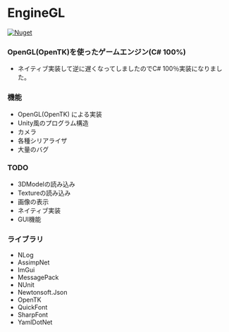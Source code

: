 # EngineGL
[![Nuget](https://img.shields.io/nuget/v/EngineGL.svg)](https://www.nuget.org/packages/EngineGL/)

### OpenGL(OpenTK)を使ったゲームエンジン(C# 100%)

- ネイティブ実装して逆に遅くなってしましたのでC# 100％実装になりました。

### 機能

- OpenGL(OpenTK) による実装
- Unity風のプログラム構造
- カメラ
- 各種シリアライザ
- 大量のバグ

### TODO

- 3DModelの読み込み
- Textureの読み込み
- 画像の表示
- ネイティブ実装
- GUI機能

### ライブラリ

- NLog
- AssimpNet
- ImGui
- MessagePack
- NUnit
- Newtonsoft.Json
- OpenTK
- QuickFont
- SharpFont
- YamlDotNet
